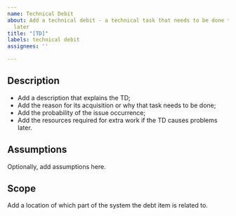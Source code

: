 ```yaml
---
name: Technical Debit
about: Add a technical debit - a technical task that needs to be done to avoid problems
  later
title: "[TD]"
labels: technical debit
assignees: ''

---
```


## Description

- Add a description that explains the TD;
- Add the reason for its acquisition or why that task needs to be done;
- Add the probability of the issue occurrence;
- Add the resources required for extra work if the TD causes problems later.

## Assumptions

Optionally, add assumptions here.

## Scope

Add a location of which part of the system the debt item is related to.
